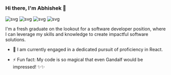 ### Hi there, I'm Abhishek 👋


![svg](https://www.vectorlogo.zone/logos/javascript/javascript-horizontal.svg)
![svg](https://www.vectorlogo.zone/logos/reactjs/reactjs-ar21.svg)
![svg](https://www.vectorlogo.zone/logos/nodejs/nodejs-ar21.svg)
![svg](https://www.vectorlogo.zone/logos/mongodb/mongodb-ar21.svg)

I'm a fresh graduate on the lookout for a software developer position, where I can leverage my skills and knowledge to create impactful software solutions.

- 🌱 I am currently engaged in a dedicated pursuit of proficiency in React.

- ⚡ Fun fact: My code is so magical that even Gandalf would be impressed! ✨✨

<!--
**abhishek-das-ind/abhishek-das-ind** is a ✨ _special_ ✨ repository because its `README.md` (this file) appears on your GitHub profile.

Here are some ideas to get you started:

- 🔭 I’m currently working on ...
- 🌱 I’m currently learning ...
- 👯 I’m looking to collaborate on ...
- 🤔 I’m looking for help with ...
- 💬 Ask me about ...
- 📫 How to reach me: ...
- 😄 Pronouns: ...
- ⚡ Fun fact: ...
-->
